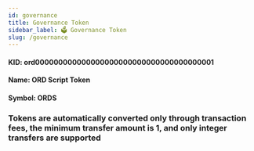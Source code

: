 ```yaml
---
id: governance 
title: Governance Token
sidebar_label: 🗳️ Governance Token
slug: /governance	
---
```


#### KID: ord000000000000000000000000000000000000001

#### Name: ORD Script Token

#### Symbol: ORDS

### Tokens are automatically converted only through transaction fees, the minimum transfer amount is 1, and only integer transfers are supported


